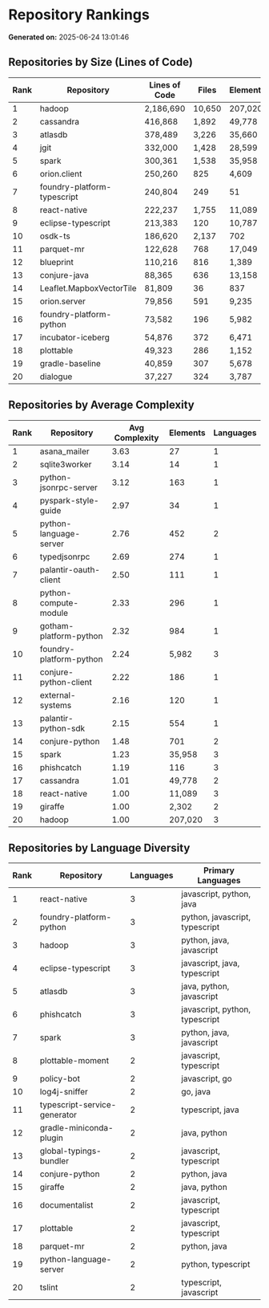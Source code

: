 # Repository Rankings

**Generated on:** 2025-06-24 13:01:46

## Repositories by Size (Lines of Code)

| Rank | Repository | Lines of Code | Files | Elements |
|------|------------|---------------|-------|----------|
| 1 | hadoop | 2,186,690 | 10,650 | 207,020 |
| 2 | cassandra | 416,868 | 1,892 | 49,778 |
| 3 | atlasdb | 378,489 | 3,226 | 35,660 |
| 4 | jgit | 332,000 | 1,428 | 28,599 |
| 5 | spark | 300,361 | 1,538 | 35,958 |
| 6 | orion.client | 250,260 | 825 | 4,609 |
| 7 | foundry-platform-typescript | 240,804 | 249 | 51 |
| 8 | react-native | 222,237 | 1,755 | 11,089 |
| 9 | eclipse-typescript | 213,383 | 120 | 10,787 |
| 10 | osdk-ts | 186,620 | 2,137 | 702 |
| 11 | parquet-mr | 122,628 | 768 | 17,049 |
| 12 | blueprint | 110,216 | 816 | 1,389 |
| 13 | conjure-java | 88,365 | 636 | 13,158 |
| 14 | Leaflet.MapboxVectorTile | 81,809 | 36 | 837 |
| 15 | orion.server | 79,856 | 591 | 9,235 |
| 16 | foundry-platform-python | 73,582 | 196 | 5,982 |
| 17 | incubator-iceberg | 54,876 | 372 | 6,471 |
| 18 | plottable | 49,323 | 286 | 1,152 |
| 19 | gradle-baseline | 40,859 | 307 | 5,678 |
| 20 | dialogue | 37,227 | 324 | 3,787 |

## Repositories by Average Complexity

| Rank | Repository | Avg Complexity | Elements | Languages |
|------|------------|----------------|----------|----------|
| 1 | asana_mailer | 3.63 | 27 | 1 |
| 2 | sqlite3worker | 3.14 | 14 | 1 |
| 3 | python-jsonrpc-server | 3.12 | 163 | 1 |
| 4 | pyspark-style-guide | 2.97 | 34 | 1 |
| 5 | python-language-server | 2.76 | 452 | 2 |
| 6 | typedjsonrpc | 2.69 | 274 | 1 |
| 7 | palantir-oauth-client | 2.50 | 111 | 1 |
| 8 | python-compute-module | 2.33 | 296 | 1 |
| 9 | gotham-platform-python | 2.32 | 984 | 1 |
| 10 | foundry-platform-python | 2.24 | 5,982 | 3 |
| 11 | conjure-python-client | 2.22 | 186 | 1 |
| 12 | external-systems | 2.16 | 120 | 1 |
| 13 | palantir-python-sdk | 2.15 | 554 | 1 |
| 14 | conjure-python | 1.48 | 701 | 2 |
| 15 | spark | 1.23 | 35,958 | 3 |
| 16 | phishcatch | 1.19 | 116 | 3 |
| 17 | cassandra | 1.01 | 49,778 | 2 |
| 18 | react-native | 1.00 | 11,089 | 3 |
| 19 | giraffe | 1.00 | 2,302 | 2 |
| 20 | hadoop | 1.00 | 207,020 | 3 |

## Repositories by Language Diversity

| Rank | Repository | Languages | Primary Languages |
|------|------------|-----------|------------------|
| 1 | react-native | 3 | javascript, python, java |
| 2 | foundry-platform-python | 3 | python, javascript, typescript |
| 3 | hadoop | 3 | python, java, javascript |
| 4 | eclipse-typescript | 3 | javascript, java, typescript |
| 5 | atlasdb | 3 | java, python, javascript |
| 6 | phishcatch | 3 | javascript, python, typescript |
| 7 | spark | 3 | python, java, javascript |
| 8 | plottable-moment | 2 | javascript, typescript |
| 9 | policy-bot | 2 | javascript, go |
| 10 | log4j-sniffer | 2 | go, java |
| 11 | typescript-service-generator | 2 | typescript, java |
| 12 | gradle-miniconda-plugin | 2 | java, python |
| 13 | global-typings-bundler | 2 | javascript, typescript |
| 14 | conjure-python | 2 | python, java |
| 15 | giraffe | 2 | java, python |
| 16 | documentalist | 2 | javascript, typescript |
| 17 | plottable | 2 | javascript, typescript |
| 18 | parquet-mr | 2 | python, java |
| 19 | python-language-server | 2 | python, typescript |
| 20 | tslint | 2 | typescript, javascript |

